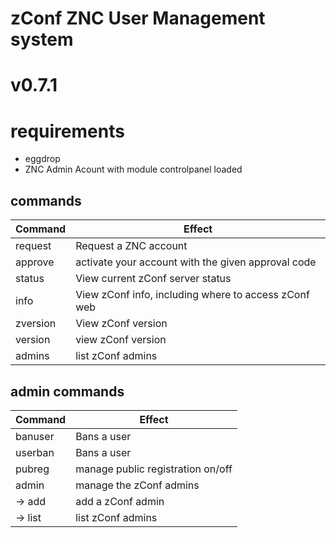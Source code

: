 # zConf ZNC User Management system
# v0.7.1

# requirements
 - eggdrop
 - ZNC Admin Acount with module controlpanel loaded

## commands
Command  | Effect
---------|-------
request  | Request a ZNC account
approve  | activate your account with the given approval code
status   | View current zConf server status
info     | View zConf info, including where to access zConf web
zversion | View zConf version
version  | view zConf version
admins   | list zConf admins

## admin commands
Command | Effect
--------|-------
banuser | Bans a user
userban | Bans a user
pubreg  | manage public registration on/off
admin   | manage the zConf admins
-> add  | add a zConf admin
-> list | list zConf admins

